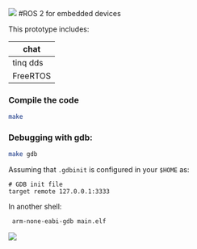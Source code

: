 
![](https://avatars3.githubusercontent.com/u/3979232?v=2&s=200)
#ROS 2 for embedded devices

This prototype includes:

| chat|
|----------|
|  tinq dds|
|FreeRTOS|


### Compile the code

```bash
make
```


### Debugging with gdb:

```bash
make gdb
```

Assuming that `.gdbinit` is configured in your `$HOME` as:

```
# GDB init file
target remote 127.0.0.1:3333
```

In another shell:

```bash
 arm-none-eabi-gdb main.elf
```

![](http://osrfoundation.org/assets/images/osrf_masthead.png)
